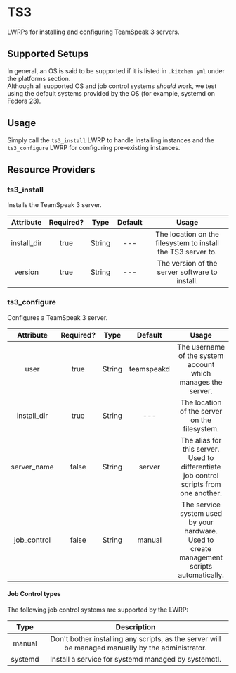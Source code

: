 # TS3
LWRPs for installing and configuring TeamSpeak 3 servers.

## Supported Setups
In general, an OS is said to be supported if it is listed in `.kitchen.yml` under the platforms section.  
Although all supported OS and job control systems _should_ work, we test using the default systems provided by the OS (for example, systemd on Fedora 23).  

## Usage
Simply call the `ts3_install` LWRP to handle installing instances and the `ts3_configure` LWRP for configuring pre-existing instances.

## Resource Providers
### ts3_install
Installs the TeamSpeak 3 server.

| Attribute | Required? | Type | Default | Usage |
| :-: | :-: | :-: | :-: | :-: |
| install_dir | true | String | --- | The location on the filesystem to install the TS3 server to. |
| version | true | String | --- | The version of the server software to install. |

### ts3_configure
Configures a TeamSpeak 3 server.

| Attribute | Required? | Type | Default | Usage |
| :-: | :-: | :-: | :-: | :-: |
| user | true | String | teamspeakd | The username of the system account which manages the server. |
| install_dir | true | String | --- | The location of the server on the filesystem. |
| server_name | false | String | server | The alias for this server. Used to differentiate job control scripts from one another. |
| job_control | false | String | manual | The service system used by your hardware. Used to create management scripts automatically. |

#### Job Control types
The following job control systems are supported by the LWRP:

| Type | Description
| :-: | :-:
| manual | Don't bother installing any scripts, as the server will be managed manually by the administrator.
| systemd | Install a service for systemd managed by systemctl.
